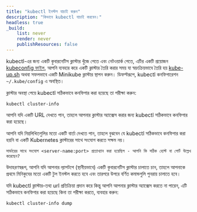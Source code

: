 ```yaml
---
title: "kubectl ইনস্টল যাচাই করুন"
description: "কিভাবে kubectl যাচাই করবেন।"
headless: true
_build:
	list: never
	render: never
	publishResources: false
---
```


kubectl-এর জন্য একটি কুবারনেটিস ক্লাস্টার খুঁজে পেতে এবং নেটওয়ার্ক পেতে, এটির একটি প্রয়োজন
[kubeconfig ফাইল](/docs/concepts/configuration/organize-cluster-access-kubeconfig/),
আপনি ব্যবহার করে একটি ক্লাস্টার তৈরি করার সময় যা স্বয়ংক্রিয়ভাবে তৈরি হয়
[kube-up.sh](https://github.com/kubernetes/kubernetes/blob/master/cluster/kube-up.sh)
অথবা সফলভাবে একটি Minikube ক্লাস্টার স্থাপন করুন।
ডিফল্টরূপে, kubectl কনফিগারেশন `~/.kube/config` এ অবস্থিত।

ক্লাস্টার অবস্থা পেয়ে kubectl সঠিকভাবে কনফিগার করা হয়েছে তা পরীক্ষা করুন:

```shell
kubectl cluster-info
```
আপনি যদি একটি URL দেখতে পান, তাহলে আপনার ক্লাস্টার অ্যাক্সেস করার জন্য kubectl সঠিকভাবে কনফিগার করা হয়েছে।

আপনি যদি নিম্নলিখিতগুলির মতো একটি বার্তা দেখতে পান, তাহলে বুঝবেন যে kubectl সঠিকভাবে কনফিগার করা হয়নি বা একটি Kubernetes ক্লাস্টারের সাথে সংযোগ করতে সক্ষম নয়।
```
সার্ভারের সাথে সংযোগ <server-name:port> প্রত্যাখ্যান করা হয়েছিল - আপনি কি সঠিক হোস্ট বা পোর্ট উল্লেখ করেছেন?
```

উদাহরণস্বরূপ, আপনি যদি আপনার ল্যাপটপে (স্থানীয়ভাবে) একটি কুবারনেটিস ক্লাস্টার চালাতে চান, তাহলে আপনাকে প্রথমে মিনিকুবের মতো একটি টুল ইনস্টল করতে হবে এবং তারপরে উপরে বর্ণিত কমান্ডগুলি পুনরায় চালাতে হবে।

যদি kubectl ক্লাস্টার-তথ্য url প্রতিক্রিয়া প্রদান করে কিন্তু আপনি আপনার ক্লাস্টার অ্যাক্সেস করতে না পারেন, এটি সঠিকভাবে কনফিগার করা হয়েছে কিনা তা পরীক্ষা করতে, ব্যবহার করুন:

```shell
kubectl cluster-info dump
```
